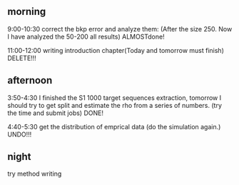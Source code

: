 

## morning
9:00-10:30 correct the bkp error and analyze them: (After the size 250. Now I have analyzed the 50-200 all results) ALMOSTdone!

11:00-12:00 writing introduction chapter(Today and tomorrow must finish) DELETE!!!


## afternoon

3:50-4:30 I finished the S1 1000 target sequences extraction, tomorrow I should try to get split and estimate the rho from a series of numbers. (try the time and submit jobs) DONE!

4:40-5:30 get the distribution of emprical data (do the simulation again.) UNDO!!!



## night
try method writing





